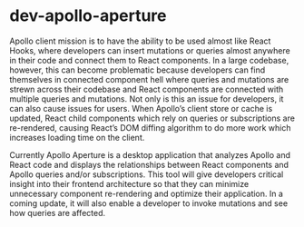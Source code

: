 # dev-apollo-aperture
Apollo client mission is to have the ability to be used almost like React Hooks, where developers can insert mutations or queries almost anywhere in their code and connect them to React components. In a large codebase, however, this can become problematic because developers can find themselves in connected component hell where queries and mutations are strewn across their codebase and React components are connected with multiple queries and mutations. Not only is this an issue for developers, it can also cause issues for users. When Apollo’s client store or cache is updated, React child components which rely on queries or subscriptions are re-rendered, causing React’s DOM diffing algorithm to do more work which increases loading time on the client.

Currently Apollo Aperture is a desktop application that analyzes Apollo and React code and displays the relationships between React components and Apollo queries and/or subscriptions. This tool will give developers critical insight into their frontend architecture so that they can minimize unnecessary component re-rendering and optimize their application. In a coming update, it will also enable a developer to invoke mutations and see how queries are affected. 